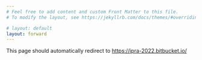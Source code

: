```yaml
---
# Feel free to add content and custom Front Matter to this file.
# To modify the layout, see https://jekyllrb.com/docs/themes/#overriding-theme-defaults

# layout: default
layout: forward
---
```


This page should automatically redirect
to <a href="https://ipra-2022.bitbucket.io/">https://ipra-2022.bitbucket.io/</a>
